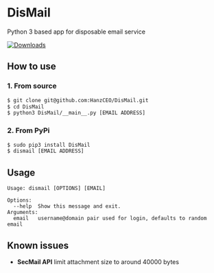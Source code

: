 # DisMail
Python 3 based app for disposable email service

[![Downloads](https://static.pepy.tech/personalized-badge/dismail?period=total&units=none&left_color=grey&right_color=yellowgreen&left_text=Downloads)](https://pepy.tech/project/dismail)

## How to use
### 1. From source
```sh
$ git clone git@github.com:HanzCEO/DisMail.git
$ cd DisMail
$ python3 DisMail/__main__.py [EMAIL ADDRESS]
```
### 2. From PyPi
```sh
$ sudo pip3 install DisMail
$ dismail [EMAIL ADDRESS]
```

## Usage
```
Usage: dismail [OPTIONS] [EMAIL]

Options:
  --help  Show this message and exit.
Arguments:
  email   username@domain pair used for login, defaults to random email
```

## Known issues
 - **SecMail API** limit attachment size to around 40000 bytes
